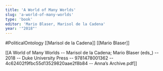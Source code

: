 ```yaml
---
title: 'A World of Many Worlds'
slug: 'a-world-of-many-worlds'
type: 'book'
editor: 'Mario Blaser, Marisol de la Cadena'
year: '"2018"'
---
```


#PoliticalOntology 
[[Marisol de la Cadena]]
[[Mario Blaser]]

[[A World of Many Worlds -- Marisol de la Cadena; Mario Blaser (eds_) -- 2018 -- Duke University Press -- 9781478001362 -- 4c62402f9fbc55d13529820aae2f8b84 -- Anna’s Archive.pdf]]